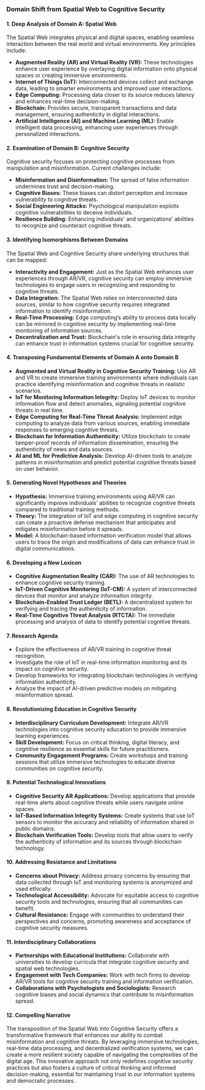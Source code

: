### Domain Shift from Spatial Web to Cognitive Security

#### 1. Deep Analysis of Domain A: Spatial Web

The Spatial Web integrates physical and digital spaces, enabling seamless interaction between the real world and virtual environments. Key principles include:

- **Augmented Reality (AR) and Virtual Reality (VR):** These technologies enhance user experience by overlaying digital information onto physical spaces or creating immersive environments.
- **Internet of Things (IoT):** Interconnected devices collect and exchange data, leading to smarter environments and improved user interactions.
- **Edge Computing:** Processing data closer to its source reduces latency and enhances real-time decision-making.
- **Blockchain:** Provides secure, transparent transactions and data management, ensuring authenticity in digital interactions.
- **Artificial Intelligence (AI) and Machine Learning (ML):** Enable intelligent data processing, enhancing user experiences through personalized interactions.

#### 2. Examination of Domain B: Cognitive Security

Cognitive security focuses on protecting cognitive processes from manipulation and misinformation. Current challenges include:

- **Misinformation and Disinformation:** The spread of false information undermines trust and decision-making.
- **Cognitive Biases:** These biases can distort perception and increase vulnerability to cognitive threats.
- **Social Engineering Attacks:** Psychological manipulation exploits cognitive vulnerabilities to deceive individuals.
- **Resilience Building:** Enhancing individuals' and organizations' abilities to recognize and counteract cognitive threats.

#### 3. Identifying Isomorphisms Between Domains

The Spatial Web and Cognitive Security share underlying structures that can be mapped:

- **Interactivity and Engagement:** Just as the Spatial Web enhances user experiences through AR/VR, cognitive security can employ immersive technologies to engage users in recognizing and responding to cognitive threats.
- **Data Integration:** The Spatial Web relies on interconnected data sources, similar to how cognitive security requires integrated information to identify misinformation.
- **Real-Time Processing:** Edge computing’s ability to process data locally can be mirrored in cognitive security by implementing real-time monitoring of information sources.
- **Decentralization and Trust:** Blockchain's role in ensuring data integrity can enhance trust in information systems crucial for cognitive security.

#### 4. Transposing Fundamental Elements of Domain A onto Domain B

- **Augmented and Virtual Reality in Cognitive Security Training:** Use AR and VR to create immersive training environments where individuals can practice identifying misinformation and cognitive threats in realistic scenarios.
- **IoT for Monitoring Information Integrity:** Deploy IoT devices to monitor information flow and detect anomalies, signaling potential cognitive threats in real time.
- **Edge Computing for Real-Time Threat Analysis:** Implement edge computing to analyze data from various sources, enabling immediate responses to emerging cognitive threats.
- **Blockchain for Information Authenticity:** Utilize blockchain to create tamper-proof records of information dissemination, ensuring the authenticity of news and data sources.
- **AI and ML for Predictive Analysis:** Develop AI-driven tools to analyze patterns in misinformation and predict potential cognitive threats based on user behavior.

#### 5. Generating Novel Hypotheses and Theories

- **Hypothesis:** Immersive training environments using AR/VR can significantly improve individuals’ abilities to recognize cognitive threats compared to traditional training methods.
- **Theory:** The integration of IoT and edge computing in cognitive security can create a proactive defense mechanism that anticipates and mitigates misinformation before it spreads.
- **Model:** A blockchain-based information verification model that allows users to trace the origin and modifications of data can enhance trust in digital communications.

#### 6. Developing a New Lexicon

- **Cognitive Augmentation Reality (CAR):** The use of AR technologies to enhance cognitive security training.
- **IoT-Driven Cognitive Monitoring (IoT-CM):** A system of interconnected devices that monitor and analyze information integrity.
- **Blockchain-Enabled Trust Ledger (BETL):** A decentralized system for verifying and tracing the authenticity of information.
- **Real-Time Cognitive Threat Analysis (RTCTA):** The immediate processing and analysis of data to identify potential cognitive threats.

#### 7. Research Agenda

- Explore the effectiveness of AR/VR training in cognitive threat recognition.
- Investigate the role of IoT in real-time information monitoring and its impact on cognitive security.
- Develop frameworks for integrating blockchain technologies in verifying information authenticity.
- Analyze the impact of AI-driven predictive models on mitigating misinformation spread.

#### 8. Revolutionizing Education in Cognitive Security

- **Interdisciplinary Curriculum Development:** Integrate AR/VR technologies into cognitive security education to provide immersive learning experiences.
- **Skill Development:** Focus on critical thinking, digital literacy, and cognitive resilience as essential skills for future practitioners.
- **Community Engagement Programs:** Create workshops and training sessions that utilize immersive technologies to educate diverse communities on cognitive security.

#### 9. Potential Technological Innovations

- **Cognitive Security AR Applications:** Develop applications that provide real-time alerts about cognitive threats while users navigate online spaces.
- **IoT-Based Information Integrity Systems:** Create systems that use IoT sensors to monitor the accuracy and reliability of information shared in public domains.
- **Blockchain Verification Tools:** Develop tools that allow users to verify the authenticity of information and its sources through blockchain technology.

#### 10. Addressing Resistance and Limitations

- **Concerns about Privacy:** Address privacy concerns by ensuring that data collected through IoT and monitoring systems is anonymized and used ethically.
- **Technological Accessibility:** Advocate for equitable access to cognitive security tools and technologies, ensuring that all communities can benefit.
- **Cultural Resistance:** Engage with communities to understand their perspectives and concerns, promoting awareness and acceptance of cognitive security measures.

#### 11. Interdisciplinary Collaborations

- **Partnerships with Educational Institutions:** Collaborate with universities to develop curricula that integrate cognitive security and spatial web technologies.
- **Engagement with Tech Companies:** Work with tech firms to develop AR/VR tools for cognitive security training and information verification.
- **Collaborations with Psychologists and Sociologists:** Research cognitive biases and social dynamics that contribute to misinformation spread.

#### 12. Compelling Narrative

The transposition of the Spatial Web into Cognitive Security offers a transformative framework that enhances our ability to combat misinformation and cognitive threats. By leveraging immersive technologies, real-time data processing, and decentralized verification systems, we can create a more resilient society capable of navigating the complexities of the digital age. This innovative approach not only redefines cognitive security practices but also fosters a culture of critical thinking and informed decision-making, essential for maintaining trust in our information systems and democratic processes.